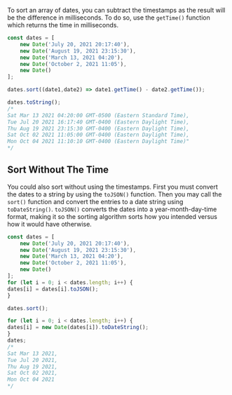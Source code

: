 To sort an array of dates, you can subtract the timestamps as the result will be the difference in milliseconds.
To do so, use the `getTime()` function which returns the time in milliseconds.

```javascript
const dates = [
    new Date('July 20, 2021 20:17:40'),
    new Date('August 19, 2021 23:15:30'),
    new Date('March 13, 2021 04:20'),
    new Date('October 2, 2021 11:05'),
    new Date()
];

dates.sort((date1,date2) => date1.getTime() - date2.getTime());

dates.toString();
/*
Sat Mar 13 2021 04:20:00 GMT-0500 (Eastern Standard Time),
Tue Jul 20 2021 16:17:40 GMT-0400 (Eastern Daylight Time),
Thu Aug 19 2021 23:15:30 GMT-0400 (Eastern Daylight Time),
Sat Oct 02 2021 11:05:00 GMT-0400 (Eastern Daylight Time),
Mon Oct 04 2021 11:10:10 GMT-0400 (Eastern Daylight Time)"
*/
```

## Sort Without The Time

You could also sort without using the timestamps. First you must convert the dates to a string by using the `toJSON()` function.
Then you may call the `sort()` function and convert the entries to a date string using `toDateString()`.
`toJSON()` converts the dates into a year-month-day-time format, making it so the sorting algorithm sorts how you intended versus how it would have otherwise.

```javascript
const dates = [
    new Date('July 20, 2021 20:17:40'),
    new Date('August 19, 2021 23:15:30'),
    new Date('March 13, 2021 04:20'),
    new Date('October 2, 2021 11:05'),
    new Date()
];
for (let i = 0; i < dates.length; i++) {
dates[i] = dates[i].toJSON();
}

dates.sort();

for (let i = 0; i < dates.length; i++) {
dates[i] = new Date(dates[i]).toDateString();
}
dates; 
/*
Sat Mar 13 2021,
Tue Jul 20 2021,
Thu Aug 19 2021,
Sat Oct 02 2021,
Mon Oct 04 2021
*/
```
